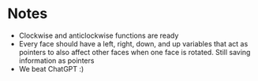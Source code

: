 # Notes
- Clockwise and anticlockwise functions are ready
- Every face should have a left, right, down, and up variables that act as pointers to also affect other faces when one face is rotated. Still saving information as pointers
- We beat ChatGPT :)
